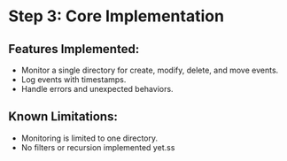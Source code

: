 # Step 3: Core Implementation

## Features Implemented:
- Monitor a single directory for create, modify, delete, and move events.
- Log events with timestamps.
- Handle errors and unexpected behaviors.

## Known Limitations:
- Monitoring is limited to one directory.
- No filters or recursion implemented yet.ss
